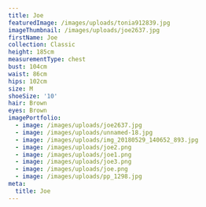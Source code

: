 ```yaml
---
title: Joe
featuredImage: /images/uploads/tonia912839.jpg
imageThumbnail: /images/uploads/joe2637.jpg
firstName: Joe
collection: Classic
height: 185cm
measurementType: chest
bust: 104cm
waist: 86cm
hips: 102cm
size: M
shoeSize: '10'
hair: Brown
eyes: Brown
imagePortfolio:
  - image: /images/uploads/joe2637.jpg
  - image: /images/uploads/unnamed-18.jpg
  - image: /images/uploads/img_20180529_140652_893.jpg
  - image: /images/uploads/joe2.png
  - image: /images/uploads/joe1.png
  - image: /images/uploads/joe3.png
  - image: /images/uploads/joe.png
  - image: /images/uploads/pp_1298.jpg
meta:
  title: Joe
---
```


